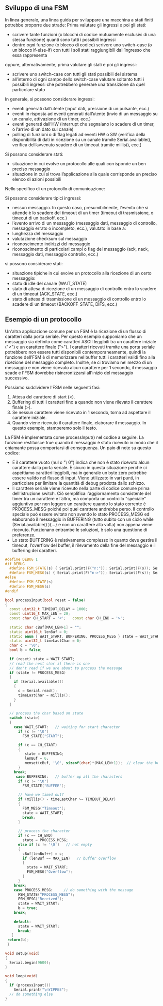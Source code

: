 
## **Sviluppo di una FSM**

In linea generale, una linea guida per sviluppare una macchina a stati finiti potrebbe proporre due strade:
Prima valutare gli ingressi e poi gli stati:
-	scrivere tante funzioni (o blocchi di codice mutuamente esclusivi di una stessa funzione) quanti sono tutti i possibili ingressi
-	dentro ogni funzione (o blocco di codice) scrivere uno switch-case (o un blocco if-else-if) con tutti i soli stati raggiungibili dall’ingresso che essa rappresenta

oppure, alternativamente, prima valutare gli stati e poi gli ingressi:
-	scrivere uno switch-case con tutti gli stati possibili del sistema
-	all’interno di ogni campo dello switch-case valutare soltanto tutti i possibili ingressi che potrebbero generare una transizione da quel particolare stato

In generale, si possono considerare ingressi:
-	eventi generati dall’utente (input dati, pressione di un pulsante, ecc.)
-	eventi in risposta ad eventi generati dall’utente (invio di un messaggio su un canale, attivazione di un timer, ecc.) 
-	eventi generati dall’HW (interrupt che segnalano lo scadere di un timer, o l’arrivo di un dato sul canale)
-	polling di funzioni o di flag legati ad eventi HW o SW (verifica della disponibilità di dati in ricezione su un canale tramite Serial.available(), verifica dell’avvenuto scadere di un timeout tramite millis(), ecc.)

Si possono considerare stati:
-	situazione in cui evolve un protocollo alle quali corrisponde un ben preciso messaggio
-	situazione in cui si trova l’applicazione alla quale corrisponde un preciso elenco di azioni possibili

Nello specifico di un protocollo di comunicazione:

Si possono considerare tipici ingressi:

-	nessun messaggio. In questo caso, presumibilmente, l’evento che si attende è lo scadere del timeout di un timer (timeout di trasmissione, o timeout di un backoff, ecc.)
-	l’evento arrivo di un messaggio (messaggio dati, messaggio di controllo, messaggio errato o incompleto, ecc.), valutato in base a:
  -  lunghezza del messaggio
  -	 valutazione checksum sul messaggio
  -	 riconoscimento indirizzi del messaggio
  -	 riconoscimento di particolari campi o flag del messaggio (ack, nack, messaggio dati, messaggio controllo, ecc.)

si possono considerare stati:

-	situazione tipiche in cui evolve un protocollo alla ricezione di un certo messaggio:
  -	 stato di idle del canale (WAIT_STATE)
  -	 stato di attesa di ricezione di un messaggio di controllo entro lo scadere di un timeout (ACK_STATE, ecc.)
  -	 stato di attesa di trasmissione di un messaggio di controllo entro lo scadere di un timeout (BACKOFF_STATE, DIFS, ecc.)

## **Esempio di un protocollo**

Un'altra applicazione comune per un FSM è la ricezione di un flusso di caratteri dalla porta seriale.
Per questo esempio supponiamo che un messaggio sia definito come caratteri ASCII leggibili tra un carattere iniziale ("<") e un carattere finale (">").
I caratteri ricevuti tramite una porta seriale potrebbero non essere tutti disponibili contemporaneamente, quindi la funzione dell'FSM è di memorizzare nel buffer tutti i caratteri validi fino alla ricezione del messaggio completo. Inoltre, se ci troviamo nel mezzo di un messaggio e non viene ricevuto alcun carattere per 1 secondo, il messaggio scade e l'FSM dovrebbe risincronizzarsi all'inizio del messaggio successivo.

Possiamo suddividere l'FSM nelle seguenti fasi:
1.	Attesa del carattere di start (<).
2.	Buffering di tutti i caratteri fino a quando non viene rilevato il carattere finale (>).
3.	Se nessun carattere viene ricevuto in 1 secondo, torna ad aspettare il carattere iniziale.
4.	Quando viene ricevuto il carattere finale, elaborare il messaggio. In questo esempio, stamperemo solo il testo.

La FSM è implementata come processInput() nel codice a seguire. La funzione restituisce true quando il messaggio è stato ricevuto in modo che il chiamante possa comportarsi di conseguenza.
Un paio di note su questo codice:
 -	E il carattere vuoto (nul o "\ 0") indica che non è stato ricevuto alcun carattere dalla porta seriale. È sicuro in questa situazione perché ci aspettiamo caratteri leggibili, ma in generale un byte zero potrebbe essere valido nel flusso di input. Viene utilizzato in vari punti, in particolare per limitare la quantità di debug prodotta dallo schizzo.
 -	Il carattere seriale viene ricevuto nella parte di codice comune prima dell'istruzione switch. Ciò semplifica l'aggiornamento consistente del timer tra un carattere e l’altro, ma comporta un controllo "speciale" aggiuntivo per non leggere un carattere quando lo stato corrente è PROCESS_MESG poiché poi quel carattere andrebbe perso. Il controllo speciale può essere evitato non avendo lo stato PROCESS_MESG ed elaborando il messaggio in BUFFERING (tutto subito con un ciclo while (Serial.available() ){…} e non un carattere alla volta) non appena viene ricevuto. Funzionano entrambe le soluzioni, è solo una questione di preferenze.
 -	Lo stato BUFFERING è relativamente complesso in quanto deve gestire il timeout, l'overflow del buffer, il rilevamento della fine del messaggio e il buffering dei caratteri.

```C++
#define DEBUG 1
#if DEBUG
  #define FSM_STATE(s) { Serial.print(F("n:")); Serial.print(F(s)); Serial.print(F(": ")); Serial.print(c); }
  #define FSM_MESG(s) { Serial.print(F("n->")); Serial.print(F(s)); Serial.print(F(": ")); Serial.print(cBuf); }
#else
  #define FSM_STATE(s)
  #define FSM_MESG(s)
#endif
  
bool processInput(bool reset = false)
{
  const uint32_t TIMEOUT_DELAY = 1000;
  const uint16_t MAX_LEN = 20;
  const char CH_START = '<';   const char CH_END = '>';
 
  static char cBuf[MAX_LEN+1] = "";
  static uint16_t lenBuf = 0;
  static enum { WAIT_START, BUFFERING, PROCESS_MESG } state = WAIT_START;
  static uint32_t timeLastChar = 0;
  char c = '\0';
  bool b = false;
 
  if (reset) state = WAIT_START;
  // read the next char if there is one
  // don't read if we are about to process the message
  if (state != PROCESS_MESG)
  {
    if (Serial.available())
    {
      c = Serial.read();
      timeLastChar = millis();
    }
  }
  
  // process the char based on state
  switch (state)
  {
    case WAIT_START:   // waiting for start character
      if (c != '\0')
        FSM_STATE("START");

      if (c == CH_START)
      {
         state = BUFFERING;
         lenBuf = 0;
         memset(cBuf, '\0', sizeof(char)*(MAX_LEN+1));  // clear the buffer
      }
    break;
     case BUFFERING:   // buffer up all the characters
      if (c != '\0')
        FSM_STATE("BUFFER"); 
 
      // have we timed out?
      if (millis() - timeLastChar >= TIMEOUT_DELAY)
      { 
        FSM_MESG("Timeout");
        state = WAIT_START;
        break;
      }
   
      // process the character
      if (c == CH_END)
        state = PROCESS_MESG;
      else if (c != '\0')   // not empty
      {
        cBuf[lenBuf++] = c;
        if (lenBuf == MAX_LEN)   // buffer overflow
        {
          state = WAIT_START;
          FSM_MESG("Overflow");
        }
      }
    break;
    case PROCESS_MESG:     // do something with the message
      FSM_STATE("PROCESS_MESG");
      FSM_MESG("Received");
      state = WAIT_START;
      b = true;
    break;
 
    default:
      state = WAIT_START;
      break;
   }
 return(b);
 }
 
void setup(void) 
{
  Serial.begin(9600);
}
 
void loop(void) 
{
  if (processInput())
    Serial.print("\nYIPPEE");
  // do something else
}
```
